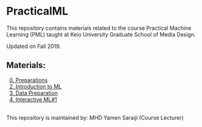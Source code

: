# PracticalML

This repository contains materials related to the course Practical Machine Learning (PML) taught at Keio University Graduate School of Media Design.

Updated on Fall 2019.

## Materials:

&nbsp;&nbsp;[0. Preparations](https://github.com/mrayy/PracticalML/blob/master/0.%20Preparations/0.%20Preparations.ipynb)
<br>&nbsp;&nbsp;[2. Introduction to ML](https://github.com/mrayy/PracticalML/blob/master/2.%20Introduction%20to%20ML/Session%202.ipynb)
<br>&nbsp;&nbsp;[3. Data Preparation](https://github.com/mrayy/PracticalML/blob/master/3.%20Data%20Preparation/Session%203.ipynb)
<br>&nbsp;&nbsp;[4. Interactive ML#1](https://github.com/mrayy/PracticalML/blob/master/4.%20Interactive%20-%20Realtime%20Data/Session%204.ipynb)


<br>This repository is maintained by: MHD Yamen Saraiji (Course Lecturer)
